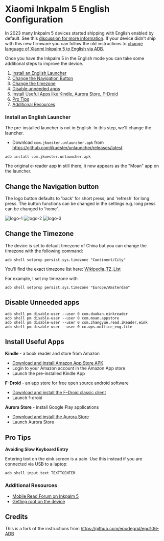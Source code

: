 # Xiaomi Inkpalm 5 English Configuration

In 2023 many Inkpalm 5 devices started shipping with English enabled by default. See this [discussion for more information](https://github.com/philips/inkpalm-5-adb-english/issues/6). If your device didn't ship with this new firmware you can follow the old instructions to [change language of Xiaomi Inkpalm 5 to English via ADB](english-adb.md).

Once you have the Inkpalm 5 in the English mode you can take some additional steps to improve the device.

1. [Install an English Launcher](#install-an-english-launcher)
2. [Change the Navigation Button](#change-the-navigation-button)
3. [Change the timezone](#change-the-timezone)
4. [Disable unneeded apps](#disable-unneeded-apps)
5. [Install Useful Apps like Kindle, Aurora Store, F-Droid](#install-useful-apps)
6. [Pro Tips](#pro-tips)
7. [Additional Resources](#additional-resources)

### Install an English Launcher

The pre-installed launcher is not in English. In this step, we'll change the launcher. 

- Download `com.jkuester.unlauncher.apk` from https://github.com/jkuester/unlauncher/releases/latest

```
adb install com.jkuester.unlauncher.apk
```

The original e-reader app in still there, it now appears as the "Moan" app on the launcher.

## Change the Navigation button

The logo button defaults to 'back' for short press, and 'refresh' for long press. The button functions can be changed in the settings e.g. long press can be changed to 'home'.

![logo-1](images/logo-1.png)
![logo-2](images/logo-2.png)
![logo-3](images/logo-3.png)

## Change the Timezone

The device is set to default timezone of China but you can change the timezone with the following command:
```shell
adb shell setprop persist.sys.timezone "Continent/City"
```
You'll find the exact timezone list here: [Wikipedia_TZ_List](https://en.wikipedia.org/wiki/List_of_tz_database_time_zones)

For example, I set my timezone with
```shell
adb shell setprop persist.sys.timezone "Europe/Amsterdam"
```

## Disable Unneeded apps

```
adb shell pm disable-user --user 0 com.duokan.einkreader                                                             
adb shell pm disable-user --user 0 com.moan.appstore
adb shell pm disable-user --user 0 com.zhangyue.read.iReader.eink                                                    
adb shell pm disable-user --user 0 cn.wps.moffice_eng.lite  
```

## Install Useful Apps

**Kindle** - a book reader and store from Amazon

- [Download and install Amazon App Store APK](https://www.amazon.com/gp/mas/get/android/ref=get_appstore?ie=UTF8&%2AVersion%2A=1&%2Aentries%2A=0)
- Login to your Amazon account in the Amazon App store
- Launch the pre-installed Kindle App

**F-Droid** - an app store for free open source android software

- [Download and install the F-Droid classic client](https://f-droid.org/en/packages/eu.bubu1.fdroidclassic/)
- Launch f-droid

**Aurora Store** - install Google Play applications

- [Download and install the Aurora Store](https://f-droid.org/packages/com.aurora.store/)
- Launch Aurora Store

## Pro Tips

**Avoiding Slow Keyboard Entry**

Entering text on the eink screen is a pain. Use this instead if you are connected via USB to a laptop:

```
adb shell input text TEXTTOENTER
```

### Additional Resources

* [Mobile Read Forum on Inkpalm 5](https://www.mobileread.com/forums/showthread.php?t=338605)
* [Getting root on the device](https://github.com/qwerty12/inkPalm-5-EPD105-root)

## Credits

This is a fork of the instructions from https://github.com/epodegrid/epd106-ADB
